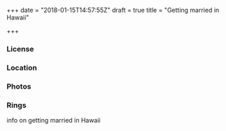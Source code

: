 +++
date = "2018-01-15T14:57:55Z"
draft = true
title = "Getting married in Hawaii"

+++
### License

### Location

### Photos

### Rings

info on getting married in Hawaii